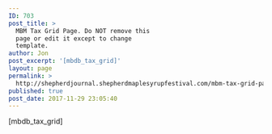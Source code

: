 ```yaml
---
ID: 703
post_title: >
  MBM Tax Grid Page. Do NOT remove this
  page or edit it except to change
  template.
author: Jon
post_excerpt: '[mbdb_tax_grid]'
layout: page
permalink: >
  http://shepherdjournal.shepherdmaplesyrupfestival.com/mbm-tax-grid-page-do-not-remove-this-page-or-edit-it-except-to-change-template
published: true
post_date: 2017-11-29 23:05:40
---
```

[mbdb_tax_grid]